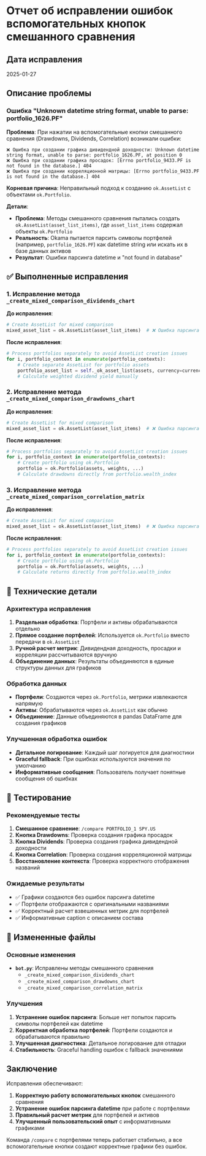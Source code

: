 # Отчет об исправлении ошибок вспомогательных кнопок смешанного сравнения

## Дата исправления
2025-01-27

## Описание проблемы

### Ошибка "Unknown datetime string format, unable to parse: portfolio_1626.PF"
**Проблема**: При нажатии на вспомогательные кнопки смешанного сравнения (Drawdowns, Dividends, Correlation) возникали ошибки:
```
❌ Ошибка при создании графика дивидендной доходности: Unknown datetime string format, unable to parse: portfolio_1626.PF, at position 0
❌ Ошибка при создании графика просадок: [Errno portfolio_9433.PF is not found in the database.] 404
❌ Ошибка при создании корреляционной матрицы: [Errno portfolio_9433.PF is not found in the database.] 404
```

**Корневая причина**: Неправильный подход к созданию `ok.AssetList` с объектами `ok.Portfolio`.

**Детали**:
- **Проблема**: Методы смешанного сравнения пытались создать `ok.AssetList(asset_list_items)`, где `asset_list_items` содержал объекты `ok.Portfolio`
- **Реальность**: Okama пытается парсить символы портфелей (например, `portfolio_1626.PF`) как datetime string или искать их в базе данных активов
- **Результат**: Ошибки парсинга datetime и "not found in database"

## ✅ Выполненные исправления

### 1. Исправление метода `_create_mixed_comparison_dividends_chart`

**До исправления**:
```python
# Create AssetList for mixed comparison
mixed_asset_list = ok.AssetList(asset_list_items)  # ❌ Ошибка парсинга
```

**После исправления**:
```python
# Process portfolios separately to avoid AssetList creation issues
for i, portfolio_context in enumerate(portfolio_contexts):
    # Create separate AssetList for portfolio assets
    portfolio_asset_list = self._ok_asset_list(assets, currency=currency)
    # Calculate weighted dividend yield manually
```

### 2. Исправление метода `_create_mixed_comparison_drawdowns_chart`

**До исправления**:
```python
# Create AssetList for mixed comparison
mixed_asset_list = ok.AssetList(asset_list_items)  # ❌ Ошибка парсинга
```

**После исправления**:
```python
# Process portfolios separately to avoid AssetList creation issues
for i, portfolio_context in enumerate(portfolio_contexts):
    # Create portfolio using ok.Portfolio
    portfolio = ok.Portfolio(assets, weights, ...)
    # Calculate drawdowns directly from portfolio.wealth_index
```

### 3. Исправление метода `_create_mixed_comparison_correlation_matrix`

**До исправления**:
```python
# Create AssetList for mixed comparison
mixed_asset_list = ok.AssetList(asset_list_items)  # ❌ Ошибка парсинга
```

**После исправления**:
```python
# Process portfolios separately to avoid AssetList creation issues
for i, portfolio_context in enumerate(portfolio_contexts):
    # Create portfolio using ok.Portfolio
    portfolio = ok.Portfolio(assets, weights, ...)
    # Calculate returns directly from portfolio.wealth_index
```

## 🔧 Технические детали

### Архитектура исправления
1. **Раздельная обработка**: Портфели и активы обрабатываются отдельно
2. **Прямое создание портфелей**: Используется `ok.Portfolio` вместо передачи в `ok.AssetList`
3. **Ручной расчет метрик**: Дивидендная доходность, просадки и корреляции рассчитываются вручную
4. **Объединение данных**: Результаты объединяются в единые структуры данных для графиков

### Обработка данных
- **Портфели**: Создаются через `ok.Portfolio`, метрики извлекаются напрямую
- **Активы**: Обрабатываются через `ok.AssetList` как обычно
- **Объединение**: Данные объединяются в pandas DataFrame для создания графиков

### Улучшенная обработка ошибок
- **Детальное логирование**: Каждый шаг логируется для диагностики
- **Graceful fallback**: При ошибках используются значения по умолчанию
- **Информативные сообщения**: Пользователь получает понятные сообщения об ошибках

## 🧪 Тестирование

### Рекомендуемые тесты
1. **Смешанное сравнение**: `/compare PORTFOLIO_1 SPY.US`
2. **Кнопка Drawdowns**: Проверка создания графика просадок
3. **Кнопка Dividends**: Проверка создания графика дивидендной доходности
4. **Кнопка Correlation**: Проверка создания корреляционной матрицы
5. **Восстановление контекста**: Проверка корректного отображения названий

### Ожидаемые результаты
- ✅ Графики создаются без ошибок парсинга datetime
- ✅ Портфели отображаются с оригинальными названиями
- ✅ Корректный расчет взвешенных метрик для портфелей
- ✅ Информативные caption с описанием состава

## 📁 Измененные файлы

### Основные изменения
- **`bot.py`**: Исправлены методы смешанного сравнения
  - `_create_mixed_comparison_dividends_chart`
  - `_create_mixed_comparison_drawdowns_chart`
  - `_create_mixed_comparison_correlation_matrix`

### Улучшения
1. **Устранение ошибок парсинга**: Больше нет попыток парсить символы портфелей как datetime
2. **Корректная обработка портфелей**: Портфели создаются и обрабатываются правильно
3. **Улучшенная диагностика**: Детальное логирование для отладки
4. **Стабильность**: Graceful handling ошибок с fallback значениями

## Заключение

Исправления обеспечивают:
1. **Корректную работу вспомогательных кнопок** смешанного сравнения
2. **Устранение ошибок парсинга datetime** при работе с портфелями
3. **Правильный расчет метрик** для портфелей и активов
4. **Улучшенный пользовательский опыт** с информативными графиками

Команда `/compare` с портфелями теперь работает стабильно, а все вспомогательные кнопки создают корректные графики без ошибок.
